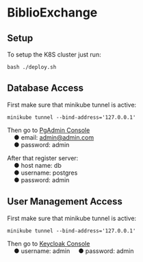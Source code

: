 # BiblioExchange

## Setup

To setup the K8S cluster just run:
```
bash ./deploy.sh
```

## Database Access

First make sure that minikube tunnel is active:

```
minikube tunnel --bind-address='127.0.0.1'
```

Then go to [PgAdmin Console](http://localhost:5050/browser/)  
&nbsp;&nbsp;&nbsp;&nbsp;● email: admin@admin.com  
&nbsp;&nbsp;&nbsp;&nbsp;● password: admin


After that register server:  
&nbsp;&nbsp;&nbsp;&nbsp;● host name: db  
&nbsp;&nbsp;&nbsp;&nbsp;● username: postgres  
&nbsp;&nbsp;&nbsp;&nbsp;● password: admin

## User Management Access

First make sure that minikube tunnel is active:

```
minikube tunnel --bind-address='127.0.0.1'
```

Then go to [Keycloak Console](http://localhost:8080/realms/master/protocol/openid-connect/auth?client_id=security-admin-console&redirect_uri=http%3A%2F%2Flocalhost%3A8080%2Fadmin%2Fmaster%2Fconsole%2F&state=06ebf6eb-72bc-4da9-8684-d1803f60cf02&response_mode=fragment&response_type=code&scope=openid&nonce=58ccfaa8-1387-4e2a-8f28-1b42d61f61b7&code_challenge=Dd9ifIN9daS7n31jq0ziHjeoJaBrHDc_8OsqJjlHkLg&code_challenge_method=S256)  
&nbsp;&nbsp;&nbsp;&nbsp;● username: admin 
&nbsp;&nbsp;&nbsp;&nbsp;● password: admin

